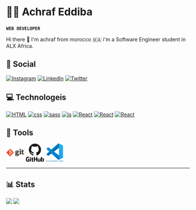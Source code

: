 [//]: <> (<img src="https://github.com/achrafedd/achrafedd/assets/69601953/c541f234-faa7-4f8e-997a-930def53eab4" width="100%" height="100%">)
# 👩‍💻 Achraf Eddiba

**`WEB DEVELOPER`**

<p>
  Hi there 👋
  I'm achraf from morocco 🇲🇦 i'm a Software Engineer student in ALX Africa.
</p>

## 📱 Social

[![Instagram](https://img.shields.io/badge/Instagram-%23E4405F.svg?logo=Instagram&logoColor=white)](https://www.instagram.com/achrafedd/)
[![LinkedIn](https://img.shields.io/badge/LinkedIn-%230077B5.svg?logo=linkedin&logoColor=white)](https://www.linkedin.com/in/achrafeddiba/)
[![Twitter](https://img.shields.io/badge/Twitter-%231DA1F2.svg?logo=Twitter&logoColor=white)](https://twitter.com/Muratalol)

## 💻 Technologeis

[![HTML](https://img.shields.io/badge/-HTML-E34F26?style=for-the-badge&labelColor=black&logo=html5&logoColor=E34F26)](#)
[![css](https://img.shields.io/badge/-CSS-1572B6?style=for-the-badge&labelColor=black&logo=css3&logoColor=1572B6)](#)
[![sass](https://img.shields.io/badge/-SASS-CC6699?style=for-the-badge&labelColor=black&logo=sass&logoColor=CC6699)](#)
[![js](https://img.shields.io/badge/-JavaScript-F7DF1E?style=for-the-badge&labelColor=black&logo=javascript&logoColor=F7DF1E)](#)
[![React](https://img.shields.io/badge/-React-61DBFB?style=for-the-badge&labelColor=black&logo=react&logoColor=61DBFB)](#)
[![React](https://img.shields.io/badge/-C-A8B9CC?style=for-the-badge&labelColor=black&logo=c&logoColor=A8B9CC)](#)
[![React](https://img.shields.io/badge/-Sell-4EAA25?style=for-the-badge&labelColor=black&logo=gnubash&logoColor=4EAA25)](#)

## 🧰 Tools
<div>
  <img src="https://github.com/devicons/devicon/blob/v2.15.1/icons/git/git-original-wordmark.svg" width="50">
  <img src="https://github.com/devicons/devicon/blob/v2.15.1/icons/github/github-original-wordmark.svg" width="50">
  <img src="https://github.com/devicons/devicon/blob/v2.15.1/icons/vscode/vscode-original-wordmark.svg" width="50">
</div>

<hr>

## 📊 Stats

<div>
  <img src="https://github-readme-stats.vercel.app/api?username=achrafedd&show_icons=true&theme=dark" height="200">
  <img src="https://github-readme-stats.vercel.app/api/top-langs/?username=anuraghazra&layout=donut&theme=dark" height="200">
</div>
